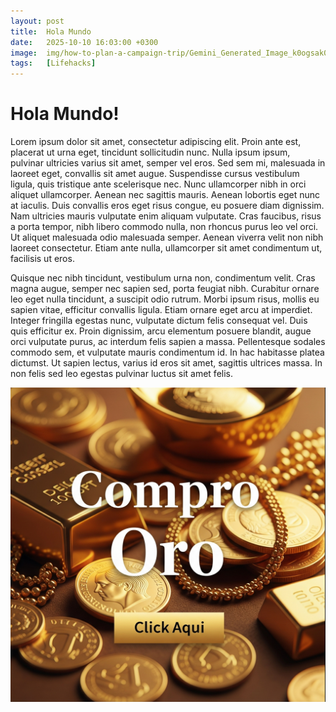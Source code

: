 ```yaml
---
layout: post
title:  Hola Mundo
date:   2025-10-10 16:03:00 +0300
image:  img/how-to-plan-a-campaign-trip/Gemini_Generated_Image_k0ogsak0ogsak0og.png
tags:   [Lifehacks]
---
```


# Hola Mundo!

Lorem ipsum dolor sit amet, consectetur adipiscing elit. Proin ante est, placerat ut urna eget, tincidunt sollicitudin nunc. Nulla ipsum ipsum, pulvinar ultricies varius sit amet, semper vel eros. Sed sem mi, malesuada in laoreet eget, convallis sit amet augue. Suspendisse cursus vestibulum ligula, quis tristique ante scelerisque nec. Nunc ullamcorper nibh in orci aliquet ullamcorper. Aenean nec sagittis mauris. Aenean lobortis eget nunc at iaculis. Duis convallis eros eget risus congue, eu posuere diam dignissim. Nam ultricies mauris vulputate enim aliquam vulputate. Cras faucibus, risus a porta tempor, nibh libero commodo nulla, non rhoncus purus leo vel orci. Ut aliquet malesuada odio malesuada semper. Aenean viverra velit non nibh laoreet consectetur. Etiam ante nulla, ullamcorper sit amet condimentum ut, facilisis ut eros.

Quisque nec nibh tincidunt, vestibulum urna non, condimentum velit. Cras magna augue, semper nec sapien sed, porta feugiat nibh. Curabitur ornare leo eget nulla tincidunt, a suscipit odio rutrum. Morbi ipsum risus, mollis eu sapien vitae, efficitur convallis ligula. Etiam ornare eget arcu at imperdiet. Integer fringilla egestas nunc, vulputate dictum felis consequat vel. Duis quis efficitur ex. Proin dignissim, arcu elementum posuere blandit, augue orci vulputate purus, ac interdum felis sapien a massa. Pellentesque sodales commodo sem, et vulputate mauris condimentum id. In hac habitasse platea dictumst. Ut sapien lectus, varius id eros sit amet, sagittis ultrices massa. In non felis sed leo egestas pulvinar luctus sit amet felis.

![](img/how-to-plan-a-campaign-trip/Gemini_Generated_Image_k0ogsak0ogsak0og.png)